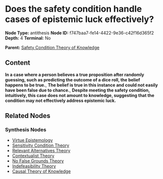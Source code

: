 # Does the safety condition handle cases of epistemic luck effectively?

**Node Type:** antithesis
**Node ID:** f747baa7-fe14-4422-9e36-c42f16d365f2
**Depth:** 4
**Terminal:** No

**Parent:** [Safety Condition Theory of Knowledge](safety-condition-theory-of-knowledge-synthesis-4b703548-50e7-48c7-bdbb-e61dd41e3cc9.md)

## Content

**In a case where a person believes a true proposition after randomly guessing, such as predicting the outcome of a dice roll, the belief happens to be true.**, **The belief is true in this instance and could not easily have been false due to chance.**, **Despite meeting the safety condition, intuitively, this case does not amount to knowledge, suggesting that the condition may not effectively address epistemic luck.**

## Related Nodes

### Synthesis Nodes

- [Virtue Epistemology](virtue-epistemology-synthesis-a3410717-8f81-483d-9475-153610d383de.md)
- [Sensitivity Condition Theory](sensitivity-condition-theory-synthesis-814ec99b-5c5c-4cb6-8298-90f23a9f1b07.md)
- [Relevant Alternatives Theory](relevant-alternatives-theory-synthesis-c1477264-18da-4e39-b544-7a7e441535fe.md)
- [Contextualist Theory](contextualist-theory-synthesis-22529f87-90ff-4820-b926-118716de0541.md)
- [No False Grounds Theory](no-false-grounds-theory-synthesis-0b0e37dd-fa0d-4980-bbbf-56b7594702ef.md)
- [Indefeasibility Theory](indefeasibility-theory-synthesis-ecc1e6b4-e2b2-4dda-811b-f9c60a9eea2e.md)
- [Causal Theory of Knowledge](causal-theory-of-knowledge-synthesis-2c1f051c-93a6-4b5a-a33f-11ee0cf67c34.md)
